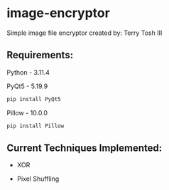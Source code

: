 # image-encryptor

Simple image file encryptor created by: Terry Tosh III

## Requirements:

Python - 3.11.4

PyQt5 - 5.19.9
```bash
pip install PyQt5
```

Pillow - 10.0.0
```bash
pip install Pillow
```

## Current Techniques Implemented:

- XOR

- Pixel Shuffling
